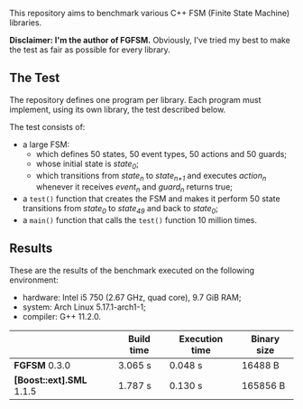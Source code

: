 This repository aims to benchmark various C++ FSM (Finite State Machine) libraries.

**Disclaimer: I'm the author of FGFSM.** Obviously, I've tried my best to make the test as fair as possible for every library.

## The Test

The repository defines one program per library. Each program must implement, using its own library, the test described below.

The test consists of:

* a large FSM:
  * which defines 50 states, 50 event types, 50 actions and 50 guards;
  * whose initial state is *state<sub>0</sub>*;
  * which transitions from *state<sub>n</sub>* to *state<sub>n+1</sub>* and executes *action<sub>n</sub>* whenever it receives *event<sub>n</sub>* and *guard<sub>n</sub>* returns true;
* a `test()` function that creates the FSM and makes it perform 50 state transitions from *state<sub>0</sub>* to *state<sub>49</sub>* and back to *state<sub>0</sub>*;
* a `main()` function that calls the `test()` function 10 million times.

## Results

These are the results of the benchmark executed on the following environment:

* hardware: Intel i5 750 (2.67 GHz, quad core), 9.7 GiB RAM;
* system: Arch Linux 5.17.1-arch1-1;
* compiler: G++ 11.2.0.

| | Build time | Execution time | Binary size
|--|--|--|--
| **FGFSM** 0.3.0 | 3.065 s | 0.048 s | 16488 B
| **[Boost::ext].SML** 1.1.5 | 1.787 s | 0.130 s | 165856 B
